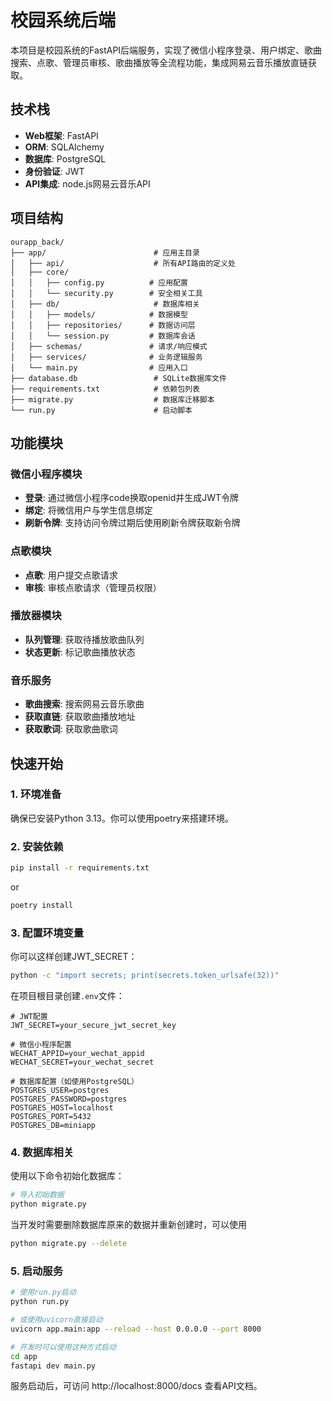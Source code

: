 # 校园系统后端

本项目是校园系统的FastAPI后端服务，实现了微信小程序登录、用户绑定、歌曲搜索、点歌、管理员审核、歌曲播放等全流程功能，集成网易云音乐播放直链获取。

## 技术栈

- **Web框架**: FastAPI
- **ORM**: SQLAlchemy
- **数据库**: PostgreSQL
- **身份验证**: JWT
- **API集成**: node.js网易云音乐API

## 项目结构

```
ourapp_back/
├── app/                        # 应用主目录
│   ├── api/                    # 所有API路由的定义处
│   ├── core/
│   │   ├── config.py          # 应用配置
│   │   └── security.py        # 安全相关工具
│   ├── db/                     # 数据库相关
│   │   ├── models/            # 数据模型
│   │   ├── repositories/      # 数据访问层
│   │   └── session.py         # 数据库会话
│   ├── schemas/               # 请求/响应模式
│   ├── services/              # 业务逻辑服务
│   └── main.py                # 应用入口
├── database.db                 # SQLite数据库文件
├── requirements.txt            # 依赖包列表
├── migrate.py                  # 数据库迁移脚本
└── run.py                      # 启动脚本
```

## 功能模块

### 微信小程序模块
- **登录**: 通过微信小程序code换取openid并生成JWT令牌
- **绑定**: 将微信用户与学生信息绑定
- **刷新令牌**: 支持访问令牌过期后使用刷新令牌获取新令牌

### 点歌模块
- **点歌**: 用户提交点歌请求
- **审核**: 审核点歌请求（管理员权限）

### 播放器模块
- **队列管理**: 获取待播放歌曲队列
- **状态更新**: 标记歌曲播放状态

### 音乐服务
- **歌曲搜索**: 搜索网易云音乐歌曲
- **获取直链**: 获取歌曲播放地址
- **获取歌词**: 获取歌曲歌词

## 快速开始

### 1. 环境准备

确保已安装Python 3.13。你可以使用poetry来搭建环境。

### 2. 安装依赖

```bash
pip install -r requirements.txt
```

or

```bash
poetry install
```

### 3. 配置环境变量

你可以这样创建JWT_SECRET：
```bash
python -c "import secrets; print(secrets.token_urlsafe(32))"
```

在项目根目录创建`.env`文件：

``` dotenv
# JWT配置
JWT_SECRET=your_secure_jwt_secret_key

# 微信小程序配置
WECHAT_APPID=your_wechat_appid
WECHAT_SECRET=your_wechat_secret

# 数据库配置（如使用PostgreSQL）
POSTGRES_USER=postgres
POSTGRES_PASSWORD=postgres
POSTGRES_HOST=localhost
POSTGRES_PORT=5432
POSTGRES_DB=miniapp
```

### 4. 数据库相关

使用以下命令初始化数据库：

``` bash
# 导入初始数据
python migrate.py
```

当开发时需要删除数据库原来的数据并重新创建时，可以使用
``` bash
python migrate.py --delete
```

### 5. 启动服务

```bash
# 使用run.py启动
python run.py

# 或使用uvicorn直接启动
uvicorn app.main:app --reload --host 0.0.0.0 --port 8000

# 开发时可以使用这种方式启动
cd app
fastapi dev main.py
```

服务启动后，可访问 http://localhost:8000/docs 查看API文档。
